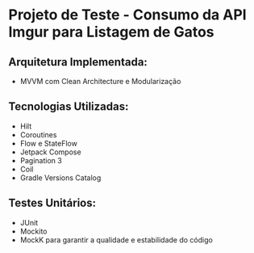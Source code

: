 # Projeto de Teste - Consumo da API Imgur para Listagem de Gatos

## Arquitetura Implementada:
- MVVM com Clean Architecture e Modularização

## Tecnologias Utilizadas:
- Hilt
- Coroutines
- Flow e StateFlow 
- Jetpack Compose
- Pagination 3
- Coil
- Gradle Versions Catalog

## Testes Unitários:
- JUnit
- Mockito
- MockK para garantir a qualidade e estabilidade do código
